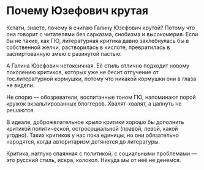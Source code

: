 
# Почему Юзефович крутая

Кстати, знаете, почему я считаю Галину Юзефович крутой? Потому что она говорит с читателями без сарказма, снобизма и высокомерия. Если бы не такие, как ГЮ, литературная критика давно захлебнулась бы в собственной желчи, растворилась в кислоте, превратилась в заспиртованную змею с разинутой пастью.

А Галина Юзефович нетоксичная. Её стиль отлично подходит новому поколению критиков, которых уже не бесит отлучение от гос.литературной кормушки, потому что никакой кормушки они в глаза не видели. 

Не спорю — обозреватели, воспитанные тоном ГЮ, напоминают порой кружок экзальтированных блоггеров. Хвалят-хвалят, а цапнуть не решаются.

В идеале, доброжелательное крыло критики хорошо бы дополнить критикой политической, остросоциальной (правой, левой, какой угодно). Таких критиков у нас пока единицы, но они обязательно народятся, когда авторитаризм дотянется до литературы. 

Критика, наглухо спаянная с политикой, с социальными проблемами — это русский стиль, искра, колокол. Никуда мы от неё не денемся.